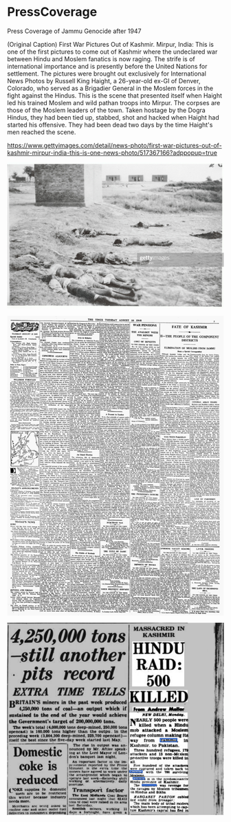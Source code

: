 # PressCoverage
Press Coverage of Jammu Genocide after 1947

(Original Caption) First War Pictures Out of Kashmir. Mirpur, India: This is one of the first pictures to come out of Kashmir where the undeclared war between Hindu and Moslem fanatics is now raging. The strife is of international importance and is presently before the United Nations for settlement. The pictures were brought out exclusively for International News Photos by Russell King Haight, a 26-year-old ex-GI of Denver, Colorado, who served as a Brigadier General in the Moslem forces in the fight against the Hindus. This is the scene that presented itself when Haight led his trained Moslem and wild pathan troops into Mirpur. The corpses are those of the Moslem leaders of the town. Taken hostage by the Dogra Hindus, they had been tied up, stabbed, shot and hacked when Haight had started his offensive. They had been dead two days by the time Haight's men reached the scene.

https://www.gettyimages.com/detail/news-photo/first-war-pictures-out-of-kashmir-mirpur-india-this-is-one-news-photo/517367166?adppopup=true

![Getty Mirpur](https://github.com/JammuGenocide/PressCoverage/blob/main/mirpur_masasace_getty.jpeg)

![Times of London](https://github.com/JammuGenocide/PressCoverage/blob/main/The%20London%20Times%2C%20August%2010%2C%201948.jpeg)

![The Daily Herald](https://github.com/JammuGenocide/PressCoverage/blob/main/tuesday11November1947.png)
